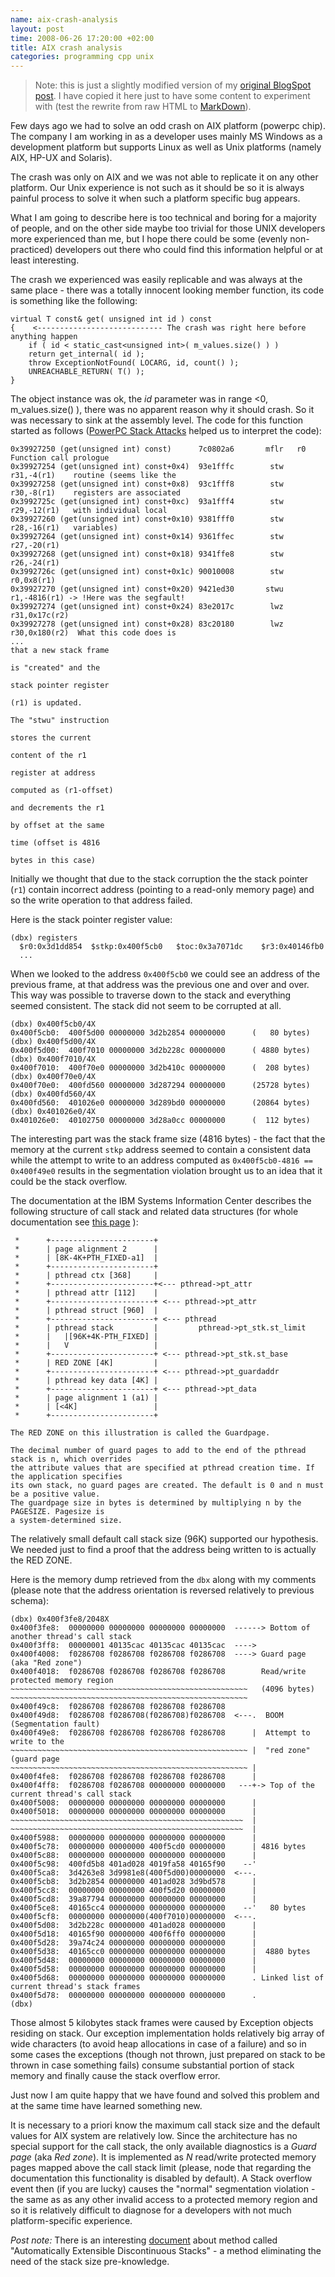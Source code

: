 ```yaml
--- 
name: aix-crash-analysis
layout: post
time: 2008-06-26 17:20:00 +02:00
title: AIX crash analysis
categories: programming cpp unix
---
```

> Note: this is just a slightly modified version of my [original BlogSpot post](http://filodej.blogspot.com/2008/06/hard-aix-crash.html). 
> I have copied it here just to have some content to experiment with (test the rewrite from raw HTML to [MarkDown](http://en.wikipedia.org/wiki/Markdown)).

Few days ago we had to solve an odd crash on AIX platform (powerpc chip). The company I am working in as a developer uses mainly 
MS Windows as a development platform but supports Linux as well as Unix platforms (namely AIX, HP-UX and Solaris). 

The crash was only on AIX and we was not able to replicate it on any other platform. Our Unix experience is not such as it 
should be so it is always painful process to solve it when such a platform specific bug appears.

What I am going to describe here is too technical and boring for a majority of people, and on the other side 
maybe too trivial for those UNIX developers more experienced than me, but I hope there could be some (evenly non-practiced) developers
out there who could find this information helpful or at least interesting.

The crash we experienced was easily replicable and was always at the same place - there was a totally innocent looking member
function, its code is something like the following:

    virtual T const& get( unsigned int id ) const
    {    <---------------------------- The crash was right here before anything happen
        if ( id < static_cast<unsigned int>( m_values.size() ) )
        return get_internal( id );
        throw ExceptionNotFound( LOCARG, id, count() );
        UNREACHABLE_RETURN( T() );
    }

The object instance was ok, the *id* parameter was in range <0, m_values.size() ), there was no apparent 
reason why it should crash. So it was necessary to sink at the assembly level. The code for this function
started as follows ([PowerPC Stack Attacks](http://felinemenace.org/~nemo/docs/ppcasm/ppc-stack-1.html) 
helped us to interpret the code):

    0x39927250 (get(unsigned int) const)      7c0802a6       mflr   r0            Function call prologue 
    0x39927254 (get(unsigned int) const+0x4)  93e1fffc        stw   r31,-4(r1)    routine (seems like the  
    0x39927258 (get(unsigned int) const+0x8)  93c1fff8        stw   r30,-8(r1)    registers are associated 
    0x3992725c (get(unsigned int) const+0xc)  93a1fff4        stw   r29,-12(r1)   with individual local
    0x39927260 (get(unsigned int) const+0x10) 9381fff0        stw   r28,-16(r1)   variables)
    0x39927264 (get(unsigned int) const+0x14) 9361ffec        stw   r27,-20(r1)
    0x39927268 (get(unsigned int) const+0x18) 9341ffe8        stw   r26,-24(r1)
    0x3992726c (get(unsigned int) const+0x1c) 90010008        stw   r0,0x8(r1)
    0x39927270 (get(unsigned int) const+0x20) 9421ed30       stwu   r1,-4816(r1) -> !Here was the segfault!
    0x39927274 (get(unsigned int) const+0x24) 83e2017c        lwz   r31,0x17c(r2)    
    0x39927278 (get(unsigned int) const+0x28) 83c20180        lwz   r30,0x180(r2)  What this code does is 
    ...                                                                            that a new stack frame 
                                                                                   is "created" and the 
                                                                                   stack pointer register 
                                                                                   (r1) is updated.
                                                                                   The "stwu" instruction  
                                                                                   stores the current  
                                                                                   content of the r1  
                                                                                   register at address  
                                                                                   computed as (r1-offset)  
                                                                                   and decrements the r1  
                                                                                   by offset at the same  
                                                                                   time (offset is 4816 
                                                                                   bytes in this case)

Initially we thought that due to the stack corruption the the stack pointer (`r1`) contain 
incorrect address (pointing to a read-only memory page) and so the write operation to that 
address failed. 

Here is the stack pointer register value:

    (dbx) registers
      $r0:0x3d1dd854  $stkp:0x400f5cb0   $toc:0x3a7071dc    $r3:0x40146fb0
      ...

When we looked to the address `0x400f5cb0` we could see an address of the previous frame,
at that address was the previous one and over and over. This way was possible to traverse
down to the stack and everything seemed consistent. The stack did not seem to be corrupted
at all.

    (dbx) 0x400f5cb0/4X
    0x400f5cb0:  400f5d00 00000000 3d2b2854 00000000      (   80 bytes)
    (dbx) 0x400f5d00/4X
    0x400f5d00:  400f7010 00000000 3d2b228c 00000000      ( 4880 bytes)
    (dbx) 0x400f7010/4X
    0x400f7010:  400f70e0 00000000 3d2b410c 00000000      (  208 bytes)
    (dbx) 0x400f70e0/4X
    0x400f70e0:  400fd560 00000000 3d287294 00000000      (25728 bytes)
    (dbx) 0x400fd560/4X
    0x400fd560:  401026e0 00000000 3d289bd0 00000000      (20864 bytes)
    (dbx) 0x401026e0/4X
    0x401026e0:  40102750 00000000 3d28a0cc 00000000      (  112 bytes)

The interesting part was the stack frame size (4816 bytes) - the fact that the memory at 
the current `stkp` address seemed to contain a consistent data while the 
attempt to write to an address computed as `0x400f5cb0-4816 == 0x400f49e0` results in 
the segmentation violation brought us to an idea that it could be the stack overflow.

The documentation at the IBM Systems Information Center describes the following structure of call stack and 
related data structures (for whole documentation see 
[this page](http://publib.boulder.ibm.com/infocenter/systems/topic/com.ibm.aix.prftungd/doc/prftungd/thread_env_vars.htm) ):

     *      +-----------------------+
     *      | page alignment 2      |
     *      | [8K-4K+PTH_FIXED-a1]  |
     *      +-----------------------+
     *      | pthread ctx [368]     |
     *      +-----------------------+<--- pthread->pt_attr
     *      | pthread attr [112]    |
     *      +-----------------------+ <--- pthread->pt_attr
     *      | pthread struct [960]  |
     *      +-----------------------+ <--- pthread
     *      | pthread stack         |         pthread->pt_stk.st_limit
     *      |   |[96K+4K-PTH_FIXED] |
     *      |   V                   |
     *      +-----------------------+ <--- pthread->pt_stk.st_base
     *      | RED ZONE [4K]         |
     *      +-----------------------+ <--- pthread->pt_guardaddr
     *      | pthread key data [4K] |
     *      +-----------------------+ <--- pthread->pt_data
     *      | page alignment 1 (a1) |
     *      | [<4K]                 |
     *      +-----------------------+
     
    The RED ZONE on this illustration is called the Guardpage.

    The decimal number of guard pages to add to the end of the pthread stack is n, which overrides 
    the attribute values that are specified at pthread creation time. If the application specifies 
    its own stack, no guard pages are created. The default is 0 and n must be a positive value.
    The guardpage size in bytes is determined by multiplying n by the PAGESIZE. Pagesize is 
    a system-determined size.

The relatively small default call stack size (96K) supported our hypothesis. We needed just to find
a proof that the address being written to is actually the RED ZONE.

Here is the memory dump retrieved from the `dbx` along with my comments (please note that the address 
orientation is reversed relatively to previous schema):

    (dbx) 0x400f3fe8/2048X
    0x400f3fe8:  00000000 00000000 00000000 00000000  ------> Bottom of another thread's call stack
    0x400f3ff8:  00000001 40135cac 40135cac 40135cac  ----> 
    0x400f4008:  f0286708 f0286708 f0286708 f0286708  ----> Guard page (aka "Red zone")
    0x400f4018:  f0286708 f0286708 f0286708 f0286708        Read/write protected memory region
    ~~~~~~~~~~~~~~~~~~~~~~~~~~~~~~~~~~~~~~~~~~~~~~~~~~~~~   (4096 bytes)
    ~~~~~~~~~~~~~~~~~~~~~~~~~~~~~~~~~~~~~~~~~~~~~~~~~~~~~
    0x400f49c8:  f0286708 f0286708 f0286708 f0286708
    0x400f49d8:  f0286708 f0286708(f0286708)f0286708  <---.  BOOM (Segmentation fault)
    0x400f49e8:  f0286708 f0286708 f0286708 f0286708      |  Attempt to write to the 
    ~~~~~~~~~~~~~~~~~~~~~~~~~~~~~~~~~~~~~~~~~~~~~~~~~~~~~ |  "red zone" (guard page
    ~~~~~~~~~~~~~~~~~~~~~~~~~~~~~~~~~~~~~~~~~~~~~~~~~~~~~ |   
    0x400f4fe8:  f0286708 f0286708 f0286708 f0286708      |
    0x400f4ff8:  f0286708 f0286708 00000000 00000000   ---+-> Top of the current thread's call stack
    0x400f5008:  00000000 00000000 00000000 00000000      |   
    0x400f5018:  00000000 00000000 00000000 00000000      |
    ~~~~~~~~~~~~~~~~~~~~~~~~~~~~~~~~~~~~~~~~~~~~~~~~~~~~  |
    ~~~~~~~~~~~~~~~~~~~~~~~~~~~~~~~~~~~~~~~~~~~~~~~~~~~~  |
    0x400f5988:  00000000 00000000 00000000 00000000      | 
    0x400f5c78:  00000000 00000000 400f5cd0 00000000      | 4816 bytes
    0x400f5c88:  00000000 00000000 00000000 00000000      |
    0x400f5c98:  400fd5b8 401ad028 4019fa58 40165f90    --'
    0x400f5ca8:  3d4263e8 3d9981e8(400f5d00)00000000  <---.
    0x400f5cb8:  3d2b2854 00000000 401ad028 3d9bd578      |
    0x400f5cc8:  00000000 00000000 400f5d20 00000000      |
    0x400f5cd8:  39a87794 00000000 00000000 00000000      |
    0x400f5ce8:  40165cc4 00000000 00000000 00000000    --'   80 bytes 
    0x400f5cf8:  00000000 00000000(400f7010)00000000  <---.
    0x400f5d08:  3d2b228c 00000000 401ad028 00000000      |
    0x400f5d18:  40165f90 00000000 400f6ff0 00000000      |
    0x400f5d28:  39a74c24 00000000 00000000 00000000      |
    0x400f5d38:  40165cc0 00000000 00000000 00000000      |  4880 bytes
    0x400f5d48:  00000000 00000000 00000000 00000000      |
    0x400f5d58:  00000000 00000000 00000000 00000000      | 
    0x400f5d68:  00000000 00000000 00000000 00000000      . Linked list of current thread's stack frames
    0x400f5d78:  00000000 00000000 00000000 00000000      . 
    (dbx)

Those almost 5 kilobytes stack frames were caused by Exception objects residing on stack. Our exception implementation holds relatively big array of wide characters (to avoid heap allocations in case of a failure) and so in some cases the exceptions (though not thrown, just prepared on stack to be thrown in case something fails) consume substantial portion of stack memory and finally cause the stack overflow error.

Just now I am quite happy that we have found and solved this problem and 
at the same time have learned something new.

It is necessary to a priori know the maximum call stack size and the default values for AIX system are relatively low. 
Since the architecture has no special support for the call stack, the only available diagnostics is a *Guard page*
(aka *Red zone*). It is implemented as *N* read/write protected memory pages mapped above the call stack limit 
(please, node that regarding the documentation this functionality is disabled by default). A Stack overflow event then 
(if you are lucky) causes the "normal" segmentation violation - the same as as any other invalid access to a protected 
memory region and so it is relatively difficult to diagnose for a developers with not much platform-specific experience.

*Post note:* There is an interesting [document](http://www.priorartdatabase.com/IPCOM/000117422/) about method called 
"Automatically Extensible Discontinuous Stacks" - a method eliminating the need of the stack size pre-knowledge.
